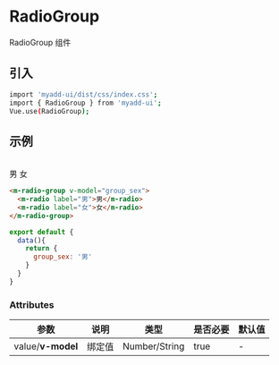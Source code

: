 # RadioGroup
RadioGroup 组件

## 引入
```bash
import 'myadd-ui/dist/css/index.css';
import { RadioGroup } from 'myadd-ui';
Vue.use(RadioGroup);
```


## 示例
<br /><m-radio label="男" :value="'男'">男</m-radio>
<m-radio label="女">女</m-radio>
```html
<m-radio-group v-model="group_sex">
  <m-radio label="男">男</m-radio>
  <m-radio label="女">女</m-radio>
</m-radio-group>
```

```js
export default {
  data(){
    return {
      group_sex: '男'
    }
  }
}
```

### Attributes
| 参数 | 说明 | 类型 | 是否必要 | 默认值 |
| ---- | ---- | ---- | -------- | ------ |
| value/**v-model** | 绑定值 | Number/String | true | - |